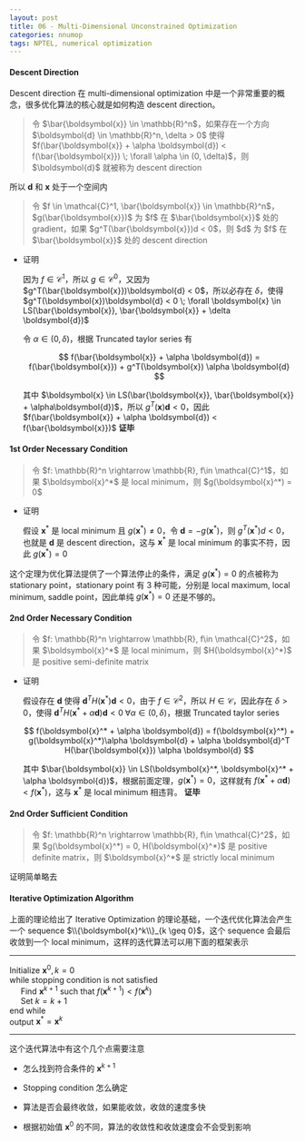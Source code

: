 ```yaml
---
layout: post
title: 06 - Multi-Dimensional Unconstrained Optimization
categories: nnumop
tags: NPTEL, numerical optimization
---
```


#### Descent Direction

Descent direction 在 multi-dimensional optimization 中是一个非常重要的概念，很多优化算法的核心就是如何构造 descent direction。

<blockquote>
令 $\bar{\boldsymbol{x}} \in \mathbb{R}^n$，如果存在一个方向 $\boldsymbol{d} \in \mathbb{R}^n, \delta > 0$ 使得 $f(\bar{\boldsymbol{x}} + \alpha \boldsymbol{d}) < f(\bar{\boldsymbol{x}}) \; \forall \alpha \in (0, \delta)$，则 $\boldsymbol{d}$ 就被称为 descent direction
</blockquote>

所以 $\boldsymbol{d}$ 和 $\boldsymbol{x}$ 处于一个空间内

<blockquote>
令 $f \in \mathcal{C}^1, \bar{\boldsymbol{x}} \in \mathbb{R}^n$，$g(\bar{\boldsymbol{x}})$ 为 $f$ 在 $\bar{\boldsymbol{x}}$ 处的 gradient，如果 $g^T(\bar{\boldsymbol{x}})d < 0$，则 $d$ 为 $f$ 在 $\bar{\boldsymbol{x}}$ 处的 descent direction
</blockquote>

* 证明

  因为 $f\in \mathcal{C}^1$，所以 $g \in \mathcal{C}^0$，又因为 $g^T(\bar{\boldsymbol{x}})\boldsymbol{d} < 0$，所以必存在 $\delta$，使得 $g^T(\boldsymbol{x})\boldsymbol{d} < 0 \; \forall \boldsymbol{x} \in LS(\bar{\boldsymbol{x}}, \bar{\boldsymbol{x}} + \delta \boldsymbol{d})$
  
  令 $\alpha \in (0, \delta)$，根据 Truncated taylor series 有

  $$
  f(\bar{\boldsymbol{x}} + \alpha \boldsymbol{d}) = f(\bar{\boldsymbol{x}}) + g^T(\boldsymbol{x}) \alpha \boldsymbol{d}
  $$

  其中 $\boldsymbol{x} \in LS(\bar{\boldsymbol{x}}, \bar{\boldsymbol{x}} + \alpha\boldsymbol{d})$，所以 $g^T(\boldsymbol{x})\boldsymbol{d} < 0$，因此 $f(\bar{\boldsymbol{x}} + \alpha \boldsymbol{d}) < f(\bar{\boldsymbol{x}})$ **证毕**

#### 1st Order Necessary Condition

<blockquote>
令 $f: \mathbb{R}^n \rightarrow \mathbb{R}, f\in \mathcal{C}^1$，如果 $\boldsymbol{x}^*$ 是 local minimum，则 $g(\boldsymbol{x}^*) = 0$
</blockquote>

* 证明

  假设 $\boldsymbol{x}^*$ 是 local minimum 且 $g(\boldsymbol{x}^*) \neq 0$，令 $\boldsymbol{d} = -g(\boldsymbol{x}^*)$，则 $g^T(\boldsymbol{x}^*)d < 0$，也就是 $\boldsymbol{d}$ 是 descent direction，这与 $\boldsymbol{x}^*$ 是 local minimum 的事实不符，因此 $g(\boldsymbol{x}^*) = 0$

这个定理为优化算法提供了一个算法停止的条件，满足 $g(\boldsymbol{x}^*) = 0$ 的点被称为 stationary point，stationary point 有 3 种可能，分别是 local maximum, local minimum, saddle point，因此单纯 $g(\boldsymbol{x}^*) = 0$ 还是不够的。

#### 2nd Order Necessary Condition

<blockquote>
令 $f: \mathbb{R}^n \rightarrow \mathbb{R}, f\in \mathcal{C}^2$，如果 $\boldsymbol{x}^*$ 是 local minimum，则 $H(\boldsymbol{x}^*)$ 是 positive semi-definite matrix
</blockquote>

* 证明

  假设存在 $\boldsymbol{d}$ 使得 $\boldsymbol{d}^T H(\boldsymbol{x}^*)\boldsymbol{d} < 0$，由于 $f \in \mathcal{C}^2$，所以 $H \in \mathcal{C}$，因此存在 $\delta > 0$，使得 $\boldsymbol{d}^T H(\boldsymbol{x}^* + \alpha \boldsymbol{d})\boldsymbol{d} < 0 \; \forall \alpha \in (0, \delta)$，根据 Truncated taylor series

  $$
  f(\boldsymbol{x}^* + \alpha \boldsymbol{d}) = f(\boldsymbol{x}^*) + g(\boldsymbol{x}^*)\alpha \boldsymbol{d} + \alpha \boldsymbol{d}^T H(\bar{\boldsymbol{x}}) \alpha \boldsymbol{d}
  $$

  其中 $\bar{\boldsymbol{x}} \in LS(\boldsymbol{x}^*, \boldsymbol{x}^* + \alpha \boldsymbol{d})$，根据前面定理，$g(\boldsymbol{x}^*) = 0$，这样就有 $f(\boldsymbol{x}^* + \alpha \boldsymbol{d}) < f(\boldsymbol{x}^*)$，这与 $\boldsymbol{x}^*$ 是 local minimum 相违背。 **证毕**

#### 2nd Order Sufficient Condition

<blockquote>
令 $f: \mathbb{R}^n \rightarrow \mathbb{R}, f\in \mathcal{C}^2$，如果 $g(\boldsymbol{x}^*) = 0, H(\boldsymbol{x}^*)$ 是 positive definite matrix，则 $\boldsymbol{x}^*$ 是 strictly local minimum
</blockquote>

证明简单略去

#### Iterative Optimization Algorithm

上面的理论给出了 Iterative Optimization 的理论基础，一个迭代优化算法会产生一个 sequence $\\{\boldsymbol{x}^k\\}_{k \geq 0}$，这个 sequence 会最后收敛到一个 local minimum，这样的迭代算法可以用下面的框架表示

----------
Initialize $\boldsymbol{x}^0, k = 0$<br/>
while stopping condition is not satisfied<br/>
&nbsp;&nbsp;&nbsp;&nbsp; Find $\boldsymbol{x}^{k+1}$ such that $f(\boldsymbol{x}^{k+1}) < f(\boldsymbol{x}^k)$<br/>
&nbsp;&nbsp;&nbsp;&nbsp; Set $k = k+1$<br/>
end while<br/>
output $\boldsymbol{x}^* = \boldsymbol{x}^k$<br/>

----------

这个迭代算法中有这个几个点需要注意

* 怎么找到符合条件的 $\boldsymbol{x}^{k+1}$

* Stopping condition 怎么确定

* 算法是否会最终收敛，如果能收敛，收敛的速度多快

* 根据初始值 $\boldsymbol{x}^0$ 的不同，算法的收敛性和收敛速度会不会受到影响

